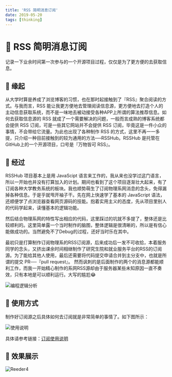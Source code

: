 ```yaml
---
title: 'RSS 简明消息订阅'
date: 2019-05-20 
tags: [thinking]
---
```




# 🐧 RSS 简明消息订阅

记录一下业余时间第一次参与的一个开源项目过程，仅仅是为了更方便的去获取信息。

## 🐝 缘起

从大学时算是养成了浏览博客的习惯，也在那时起接触到了『RSS』聚合阅读的方式。与我而言，RSS 能让我更方便地去管理阅读信息源，更方便地去打造个人的主动信息获取系统，而不是一味地去被动接受各种APP上所谓的算法推荐信息。如何去获取信息源的 RSS 就成了一个需要解决的问题，一般而言成熟的博客系统都会提供 RSS 订阅，可是一些其它网站并不会提供 RSS 订阅，毕竟这是一件小众的事情，不会带给它流量。为此也出现了各种制作 RSS 的方式，这里不再一一多提，只介绍一种目前接触到的较为通用的方法──RSSHub。RSSHub 是托管在GitHub上的一个开源项目，口号是『万物皆可 RSS』。

## 🐝 经过

RSSHub 项目基本上是用 JavaScipt 语言来工作的，我从来也没学过这门语言，所以一开始也并没有打算加入的计划。期间也看到了这个项目逐渐壮大起来，有了订阅各种大学教务系统的板块。我也顺势萌生了订阅物理系网消息的念头，免得漏掉各种信息。于是乎就甩开袖子干。先在网上快速学了基本的 JavaScript 语法，还顺便学了点浏览器查看网页源码的技能。抱着实用主义的态度，先从项目里别人的代码学起来，读懂基本的逻辑功能。

然后结合物理系网的特性写出相应的代码，这里踩过的坑就不多提了，整体还是比较顺利的。这里简单露一个当时制作的脑图，整体逻辑是很清晰的，所以是有信心能做成功的。当然避免不了Debug的过程，还好当时乐在其中。

最初只是打算制作订阅物理系的RSS订阅源，后来成功后一发不可收拾，本着服务同学的念头，又挤出课余时间相继制作了研究生院和就业服务平台的RSS的订阅源。为了能给其他人使用，最后还需要将代码提交申请合并到主分支中，也就是所谓的提交 PR──『pull request』。 然而讽刺的是后面制作的两个的消息源都能顺利工作，而我一开始精心制作的系网RSS源却由于服务器某些未知原因一直不奏效，只有本地是可以顺利运行。大写的尴尬😂


![编程逻辑分析](http://ww3.sinaimg.cn/large/006tNc79ly1g38arul0jmj31200u0e4x.jpg)




## 🦋 使用方式

制作好订阅源之后具体如何去订阅就是非常简单的事情了。如下图所示：

![使用说明](http://ww4.sinaimg.cn/large/006tNc79ly1g38aqm5ju1j319w0ocgmo.jpg)

具体请参考链接：[订阅使用说明](https://docs.rsshub.app/university.html#%E6%B5%99%E6%B1%9F%E5%A4%A7%E5%AD%A6)

## 🦋 效果展示


![Reeder4](http://ww4.sinaimg.cn/large/006tNc79ly1g38avmxapoj31c00u0khj.jpg)

